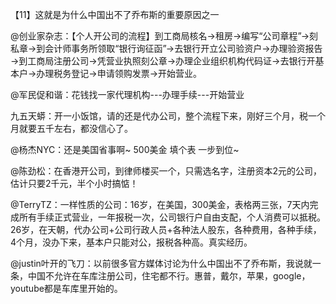 【11】这就是为什么中国出不了乔布斯的重要原因之一

@创业家杂志：【个人开公司的流程】到工商局核名→租房→编写“公司章程”→刻私章→到会计师事务所领取“银行询征函”→去银行开立公司验资户→办理验资报告→到工商局注册公司→凭营业执照刻公章→办理企业组织机构代码证→去银行开基本户→办理税务登记→申请领购发票→开始营业。

@军民促和谐：花钱找一家代理机构---办理手续---开始营业

九五天蟒：开一小饭馆，请的还是代办公司，整个流程下来，刚好三个月，税一个月就要五千左右，都没信心了。

@杨杰NYC：还是美国省事啊~ 500美金 填个表 一步到位~

@陈劲松：在香港开公司，到律师楼买一个，只需选名字，注册资本2元的公司，估计只要2千元，半个小时搞惦！

@TerryTZ：一样性质的公司：16岁，在美国，300美金，表格两三张，7天内完成所有手续正式营业，一年报税一次，公司银行户自由支配，个人消费可以抵税。26岁，在天朝，代办公司+公司行政人员+各种法人股东，各种费用，各种手续，4个月，没办下来，基本户只能对公，报税各种高。真实经历。

@justin叶开的飞刀：以前很多官方媒体讨论为什么中国出不了乔布斯，我说就一条，中国不允许在车库注册公司，住宅都不行。惠普，戴尔，苹果，google，youtube都是车库里开始的。

